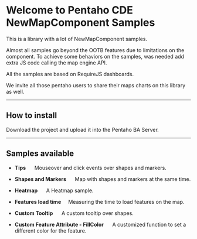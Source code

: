 **Welcome to Pentaho CDE NewMapComponent Samples**
========

This is a library with a lot of NewMapComponent samples.

Almost all samples go beyond the OOTB features due to limitations on the component. To achieve some behaviors on the samples, was needed add extra JS code calling the map engine API.

All the samples are based on RequireJS dashboards.

We invite all those pentaho users to share their maps charts on this library as well.

----------

How to install
-------------

Download the project and upload it into the Pentaho BA Server.

----------

Samples available
-------------

- **Tips** &nbsp;&nbsp;&nbsp;&nbsp;&nbsp;Mouseover and click events over shapes and markers.

- **Shapes and Markers** &nbsp;&nbsp;&nbsp;&nbsp;&nbsp;Map with shapes and markers at the same time.

- **Heatmap** &nbsp;&nbsp;&nbsp;&nbsp;&nbsp;A Heatmap sample.

- **Features load time**</i>&nbsp;&nbsp;&nbsp;&nbsp;&nbsp;Measuring the time to load features on the map.

- **Custom Tooltip** &nbsp;&nbsp;&nbsp;&nbsp;&nbsp;A custom tooltip over shapes.

- **Custom Feature Attribute - FillColor** &nbsp;&nbsp;&nbsp;&nbsp;&nbsp;A customized function to set a different color for the feature.
